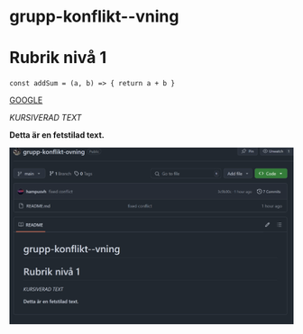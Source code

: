 # grupp-konflikt--vning
# Rubrik nivå 1

``
const addSum = (a, b) => {
    return a + b
}
``

[GOOGLE](https://www.google.se/)

*KURSIVERAD TEXT*

**Detta är en fetstilad text.**

![Image of the project UI](./imageprojectui.png)
